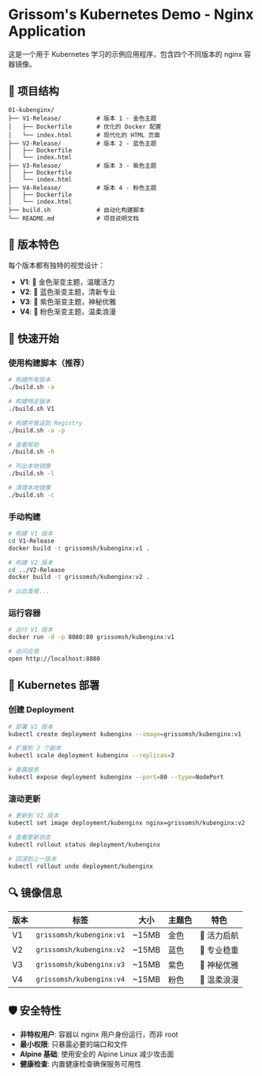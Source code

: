# Grissom's Kubernetes Demo - Nginx Application

这是一个用于 Kubernetes 学习的示例应用程序，包含四个不同版本的 nginx 容器镜像。

## 📁 项目结构

```text
01-kubenginx/
├── V1-Release/          # 版本 1 - 金色主题
│   ├── Dockerfile       # 优化的 Docker 配置
│   └── index.html       # 现代化的 HTML 页面
├── V2-Release/          # 版本 2 - 蓝色主题
│   ├── Dockerfile
│   └── index.html
├── V3-Release/          # 版本 3 - 紫色主题
│   ├── Dockerfile
│   └── index.html
├── V4-Release/          # 版本 4 - 粉色主题
│   ├── Dockerfile
│   └── index.html
├── build.sh             # 自动化构建脚本
└── README.md            # 项目说明文档
```

## 🎨 版本特色

每个版本都有独特的视觉设计：

- **V1**: 🚀 金色渐变主题，温暖活力
- **V2**: 🌊 蓝色渐变主题，清新专业
- **V3**: 🔮 紫色渐变主题，神秘优雅
- **V4**: 🌸 粉色渐变主题，温柔浪漫

## 🚀 快速开始

### 使用构建脚本（推荐）

```bash
# 构建所有版本
./build.sh -a

# 构建特定版本
./build.sh V1

# 构建并推送到 Registry
./build.sh -a -p

# 查看帮助
./build.sh -h

# 列出本地镜像
./build.sh -l

# 清理本地镜像
./build.sh -c
```

### 手动构建

```bash
# 构建 V1 版本
cd V1-Release
docker build -t grissomsh/kubenginx:v1 .

# 构建 V2 版本
cd ../V2-Release
docker build -t grissomsh/kubenginx:v2 .

# 以此类推...
```

### 运行容器

```bash
# 运行 V1 版本
docker run -d -p 8080:80 grissomsh/kubenginx:v1

# 访问应用
open http://localhost:8080
```

## 🎯 Kubernetes 部署

### 创建 Deployment

```bash
# 部署 V1 版本
kubectl create deployment kubenginx --image=grissomsh/kubenginx:v1

# 扩展到 3 个副本
kubectl scale deployment kubenginx --replicas=3

# 暴露服务
kubectl expose deployment kubenginx --port=80 --type=NodePort
```

### 滚动更新

```bash
# 更新到 V2 版本
kubectl set image deployment/kubenginx nginx=grissomsh/kubenginx:v2

# 查看更新状态
kubectl rollout status deployment/kubenginx

# 回滚到上一版本
kubectl rollout undo deployment/kubenginx
```

## 🔍 镜像信息

| 版本 | 标签 | 大小 | 主题色 | 特色 |
|------|------|------|--------|------|
| V1 | `grissomsh/kubenginx:v1` | ~15MB | 金色 | 🚀 活力启航 |
| V2 | `grissomsh/kubenginx:v2` | ~15MB | 蓝色 | 🌊 专业稳重 |
| V3 | `grissomsh/kubenginx:v3` | ~15MB | 紫色 | 🔮 神秘优雅 |
| V4 | `grissomsh/kubenginx:v4` | ~15MB | 粉色 | 🌸 温柔浪漫 |

## 🛡️ 安全特性

- **非特权用户**: 容器以 nginx 用户身份运行，而非 root
- **最小权限**: 只暴露必要的端口和文件
- **Alpine 基础**: 使用安全的 Alpine Linux 减少攻击面
- **健康检查**: 内置健康检查确保服务可用性
